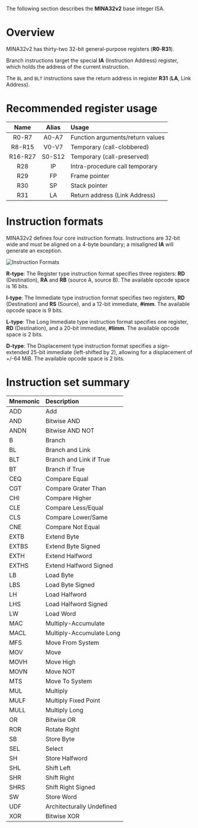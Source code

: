 The following section describes the **MINA32v2** base integer ISA.

# Overview

MINA32v2 has thirty-two 32-bit general-purpose registers (**R0**-**R31**).

Branch instructions target the special **IA** (Instruction Address) register, which holds the address of the current instruction.

The `BL` and `BLT` instructions save the return address in register **R31** (**LA**, Link Address).

# **Recommended register usage**

Name       | Alias  | Usage
:---------:|:------:|:---------------------------------
R0-R7      | A0-A7  | Function arguments/return values
R8-R15     | V0-V7  | Temporary (call-clobbered)
R16-R27    | S0-S12 | Temporary (call-preserved)
R28        | IP     | Intra-procedure call temporary
R29        | FP     | Frame pointer
R30        | SP     | Stack pointer
R31        | LA     | Return address (Link Address)

# **Instruction formats**

MINA32v2 defines four core instruction formats. Instructions are 32-bit wide and *must* be aligned on a 4-byte boundary; a misaligned **IA** will generate an exception.

![Instruction Formats](../img/MINA32v2%20Instruction%20Formats.png)

**R-type**: The Register type instruction format specifies three registers: **RD** (Destination), **RA** and **RB** (source A, source B). The available opcode space is 16 bits.

**I-type**: The Immediate type instruction format specifies two registers, **RD** (Destination) and **RS** (Source), and a 12-bit immediate, **#imm**. The available opcode space is 9 bits.

**L-type**: The Long Immediate type instruction format specifies one register, **RD** (Destination), and a 20-bit immediate, **#limm**. The available opcode space is 2 bits.

**D-type**: The Displacement type instruction format specifies a sign-extended 25-bit immediate (left-shifted by 2), allowing for a displacement of +/-64 MiB. The available opcode space is 2 bits.

# Instruction set summary

Mnemonic | Description
:--------|:---------------------------
ADD      | Add
AND      | Bitwise AND
ANDN     | Bitwise AND NOT
B        | Branch
BL       | Branch and Link
BLT      | Branch and Link if True
BT       | Branch if True
CEQ      | Compare Equal
CGT      | Compare Grater Than
CHI      | Compare Higher
CLE      | Compare Less/Equal
CLS      | Compare Lower/Same
CNE      | Compare Not Equal
EXTB     | Extend Byte
EXTBS    | Extend Byte Signed
EXTH     | Extend Halfword
EXTHS    | Extend Halfword Signed
LB       | Load Byte
LBS      | Load Byte Signed
LH       | Load Halfword
LHS      | Load Halfword Signed
LW       | Load Word
MAC      | Multiply-Accumulate
MACL     | Multiply-Accumulate Long
MFS      | Move From System
MOV      | Move
MOVH     | Move High
MOVN     | Move NOT
MTS      | Move To System
MUL      | Multiply
MULF     | Multiply Fixed Point
MULL     | Multiply Long
OR       | Bitwise OR
ROR      | Rotate Right
SB       | Store Byte
SEL      | Select
SH       | Store Halfword
SHL      | Shift Left
SHR      | Shift Right
SHRS     | Shift Right Signed
SW       | Store Word
UDF      | Architecturally Undefined
XOR      | Bitwise XOR
